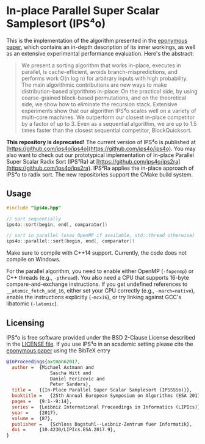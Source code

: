# In-place Parallel Super Scalar Samplesort (IPS⁴o)

This is the implementation of the algorithm presented in the [eponymous paper](https://arxiv.org/abs/1705.02257),
which contains an in-depth description of its inner workings, as well as an extensive experimental performance evaluation.
Here's the abstract:

> We present a sorting algorithm that works in-place, executes in parallel, is
> cache-efficient, avoids branch-mispredictions, and performs work O(n log n) for
> arbitrary inputs with high probability. The main algorithmic contributions are
> new ways to make distribution-based algorithms in-place: On the practical side,
> by using coarse-grained block-based permutations, and on the theoretical side,
> we show how to eliminate the recursion stack. Extensive experiments show that
> our algorithm IPS⁴o scales well on a variety of multi-core machines. We
> outperform our closest in-place competitor by a factor of up to 3. Even as
> a sequential algorithm, we are up to 1.5 times faster than the closest
> sequential competitor, BlockQuicksort.

**This repository is deprecated!** The current version of IPS⁴o is
published at
[https://github.com/ips4o/ips4o](https://github.com/ips4o/ips4o). You
may also want to check out our prototypical implementation of In-place
Parallel Super Scalar Radix Sort (IPS²Ra) at
[https://github.com/ips4o/ips2ra](https://github.com/ips4o/ips2ra). IPS²Ra
applies the in-place approach of IPS⁴o to radix sort. The new
repositories support the CMake build system.

## Usage

```C++
#include "ips4o.hpp"

// sort sequentially
ips4o::sort(begin, end[, comparator])

// sort in parallel (uses OpenMP if available, std::thread otherwise)
ips4o::parallel::sort(begin, end[, comparator])
```

Make sure to compile with C++14 support. Currently, the code does not compile on Windows.

For the parallel algorithm, you need to enable either OpenMP (`-fopenmp`) or C++ threads (e.g., `-pthread`).
You also need a CPU that supports 16-byte compare-and-exchange instructions.
If you get undefined references to `__atomic_fetch_add_16`, either set your CPU correctly (e.g., `-march=native`),
  enable the instructions explicitly (`-mcx16`), or try linking against GCC's libatomic (`-latomic`).

## Licensing

IPS⁴o is free software provided under the BSD 2-Clause License described in the [LICENSE file](LICENSE). If you use IPS⁴o in an academic setting please cite the [eponymous paper](https://arxiv.org/abs/1705.02257) using the BibTeX entry

```bibtex 
@InProceedings{axtmann2017,
  author =	{Michael Axtmann and
                Sascha Witt and
                Daniel Ferizovic and
                Peter Sanders},
  title =	{{In-Place Parallel Super Scalar Samplesort (IPSSSSo)}},
  booktitle =	{25th Annual European Symposium on Algorithms (ESA 2017)},
  pages =	{9:1--9:14},
  series =	{Leibniz International Proceedings in Informatics (LIPIcs)},
  year =	{2017},
  volume =	{87},
  publisher =	{Schloss Dagstuhl--Leibniz-Zentrum fuer Informatik},
  doi =		{10.4230/LIPIcs.ESA.2017.9},
}
```
